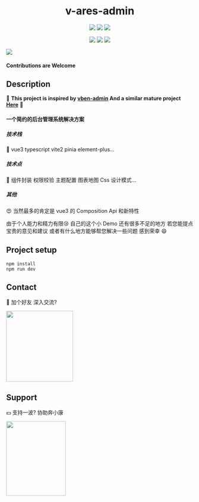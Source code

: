 <h1 align="center">v-ares-admin</h1>

<p align="center">
<img src="https://img.shields.io/badge/vue-3.2.2-green.svg">
<img src="https://img.shields.io/badge/ts-4.5.4-orange.svg">
<img src="https://img.shields.io/badge/vite-2.8.0-red.svg">
</p>

<p align="center">
<img src="https://badges.frapsoft.com/os/v1/open-source.svg" >
<img src="https://img.shields.io/badge/PRs-welcome-brightgreen.svg">
<a  href="https://github.com/lqr131115">
<img src="https://img.shields.io/badge/made%20by-lqr13115-blue.svg" ></a>
</p>

<img src="https://github-readme-stats.vercel.app/api?username=lqr131115&show_icons=true&icon_color=CE1D2D&text_color=718096&bg_color=ffffff&hide_title=true" >

#### Contributions are Welcome

## Description

<p align="center">

 :kiss: **This project is inspired by [vben-admin](https://github.com/vbenjs/vue-vben-admin) And a similar mature project [Here](https://github.com/ant-design/ant-design-pro)** :eyes: 

#### 一个简约的后台管理系统解决方案

##### 技术栈

:car: vue3 typescript vite2 pinia element-plus...

##### 技术点

:bus: 组件封装 权限校验 主题配置 图表地图 Css 设计模式...

##### 其他

:heart_eyes: 当然最多的肯定是 vue3 的 Composition Api 和新特性

由于个人能力和精力有限:cry: 自己的这个小 Demo 还有很多不足的地方 若您能提点宝贵的意见和建议 或者有什么地方能够帮您解决一些问题 感到荣幸 :smile:

## Project setup

```
npm install
npm run dev
```

## Contact

:beers: 加个好友 深入交流?

<img width='180' height='190' src="https://s3.bmp.ovh/imgs/2022/04/16/6648f81652c78c33.jpg"/>

## Support

:dollar: 支持一波? 协助奔小康

<img width='160' height='200' src="https://s3.bmp.ovh/imgs/2022/04/16/10c41e57f796ff01.jpg" />
